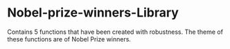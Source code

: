 # Nobel-prize-winners-Library
Contains 5 functions that have been created with robustness. The theme of these functions are of Nobel Prize winners.

